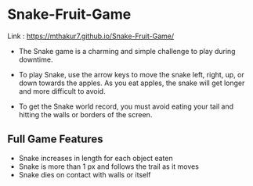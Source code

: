# Snake-Fruit-Game

Link : https://mthakur7.github.io/Snake-Fruit-Game/

* The Snake game is a charming and simple challenge to play during downtime.

* To play Snake, use the arrow keys to move the snake left, right, up, or down towards the apples. As you eat apples, the snake will get longer and more difficult to avoid.

* To get the Snake world record, you must avoid eating your tail and hitting the walls or borders of the screen.

## Full Game Features

* Snake increases in length for each object eaten
* Snake is more than 1 px and follows the trail as it moves
* Snake dies on contact with walls or itself

